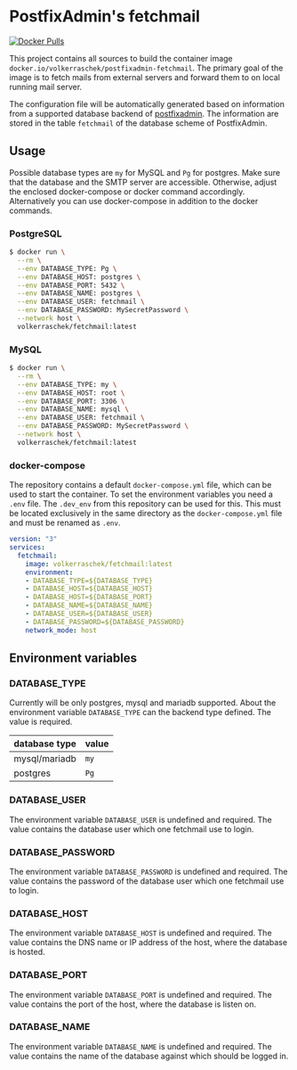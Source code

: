 # PostfixAdmin's fetchmail

[![Docker Pulls](https://img.shields.io/docker/pulls/volkerraschek/postfixadmin-fetchmail)](https://hub.docker.com/r/volkerraschek/postfixadmin-fetchmail)

This project contains all sources to build the container image `docker.io/volkerraschek/postfixadmin-fetchmail`. The
primary goal of the image is to fetch mails from external servers and forward them to on local running mail server.

The configuration file will be automatically generated based on information from a supported database backend of
[postfixadmin](https://github.com/postfixadmin/postfixadmin). The information are stored in the table `fetchmail` of the
database scheme of PostfixAdmin.

## Usage

Possible database types are `my` for MySQL and `Pg` for postgres. Make sure that the database and the SMTP server are
accessible. Otherwise, adjust the enclosed docker-compose or docker command accordingly. Alternatively you can use
docker-compose in addition to the docker commands.

### PostgreSQL

```bash
$ docker run \
  --rm \
  --env DATABASE_TYPE: Pg \
  --env DATABASE_HOST: postgres \
  --env DATABASE_PORT: 5432 \
  --env DATABASE_NAME: postgres \
  --env DATABASE_USER: fetchmail \
  --env DATABASE_PASSWORD: MySecretPassword \
  --network host \
  volkerraschek/fetchmail:latest
```

### MySQL

```bash
$ docker run \
  --rm \
  --env DATABASE_TYPE: my \
  --env DATABASE_HOST: root \
  --env DATABASE_PORT: 3306 \
  --env DATABASE_NAME: mysql \
  --env DATABASE_USER: fetchmail \
  --env DATABASE_PASSWORD: MySecretPassword \
  --network host \
  volkerraschek/fetchmail:latest
```

### docker-compose

The repository contains a default `docker-compose.yml` file, which can be used to start the container. To set the
environment variables you need a `.env` file. The `.dev_env` from this repository can be used for this. This must be
located exclusively in the same directory as the `docker-compose.yml` file and must be renamed as `.env`.

```yml
version: "3"
services:
  fetchmail:
    image: volkerraschek/fetchmail:latest
    environment:
    - DATABASE_TYPE=${DATABASE_TYPE}
    - DATABASE_HOST=${DATABASE_HOST}
    - DATABASE_HOST=${DATABASE_PORT}
    - DATABASE_NAME=${DATABASE_NAME}
    - DATABASE_USER=${DATABASE_USER}
    - DATABASE_PASSWORD=${DATABASE_PASSWORD}
    network_mode: host
```

## Environment variables

### DATABASE_TYPE

Currently will be only postgres, mysql and mariadb supported. About the environment variable `DATABASE_TYPE` can the
backend type defined. The value is required.

| database type | value |
| ------------- | ----- |
| mysql/mariadb | `my`  |
| postgres      | `Pg`  |

### DATABASE_USER

The environment variable `DATABASE_USER` is undefined and required. The value contains the database user which one
fetchmail use to login.

### DATABASE_PASSWORD

The environment variable `DATABASE_PASSWORD` is undefined and required. The value contains the password of the database
user which one fetchmail use to login.

### DATABASE_HOST

The environment variable `DATABASE_HOST` is undefined and required. The value contains the DNS name or IP address of the
host, where the database is hosted.

### DATABASE_PORT

The environment variable `DATABASE_PORT` is undefined and required. The value contains the port of the host, where the
database is listen on.

### DATABASE_NAME

The environment variable `DATABASE_NAME` is undefined and required. The value contains the name of the database against
which should be logged in.
